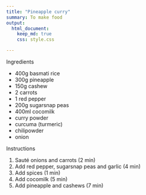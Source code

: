 ```yaml
---
title: "Pineapple curry"
summary: To make food
output:
  html_document:
    keep_md: true
    css: style.css

---
```



Ingredients

- 400g basmati rice
- 300g pineapple
- 150g cashew
- 2 carrots
- 1 red pepper
- 200g sugarsnap peas
- 400ml cocomilk
- curry powder
- curcuma (turmeric)
- chilipowder
- onion






Instructions
 
1. Sauté onions and carrots (2 min)
2. Add red pepper, sugarsnap peas and garlic (4 min)
3. Add spices (1 min)
4. Add cocomilk (5 min)
5. Add pineapple and cashews (7 min)
